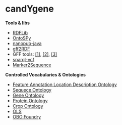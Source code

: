 candYgene
=========

**Tools & libs**
* [RDFLib](https://github.com/RDFLib)
* [OntoSPy](https://github.com/lambdamusic/OntoSPy)
* [nanopub-java](https://github.com/Nanopublication/nanopub-java)
* [gff2RDF](https://github.com/PBR/gff2RDF)
* GFF tools: [[1]](https://pypi.python.org/pypi/gffutils), [[2]](https://github.com/modENCODE-DCC/validator), [[3]](http://gmod.org/wiki/GFF3)
* [sparql-vcf](https://github.com/JervenBolleman/sparql-vcf)
* [Marker2Sequence](https://github.com/PBR/Marker2Sequence)

**Controlled Vocabularies & Ontologies**
* [Feature Annotation Location Description Ontology](https://github.com/JervenBolleman/FALDO)
* [Sequece Ontology](http://www.sequenceontology.org/)
* [Gene Ontology](http://geneontology.org/)
* [Protein Ontology](http://pir.georgetown.edu/pro/)
* [Crop Ontology](http://www.cropontology.org/)
* [OLS](http://www.ebi.ac.uk/ols/)
* [OBO Foundry](http://www.obofoundry.org/)
